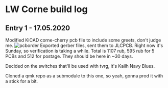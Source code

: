 # LW Corne build log

## Entry 1 - 17.05.2020
Modified KiCAD corne-cherry pcb file to include some greets, don't judge me.
![pcborder](https://i.imgur.com/g4hmsja.png)
Exported gerber files, sent them to JLCPCB. Right now it's Sunday, so verification is taking a while. Total is 1107 rub, 595 rub for 5 PCBs and 512 for postage. They should be here in ~30 days.

Decided on the switches that'll be used with tvrg, it's Kailh Navy Blues.

Cloned a qmk repo as a submodule to this one, so yeah, gonna prod it with a stick for a bit.